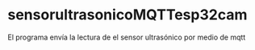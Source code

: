 # sensorultrasonicoMQTTesp32cam
El programa envía la lectura de el sensor ultrasónico por medio de mqtt
